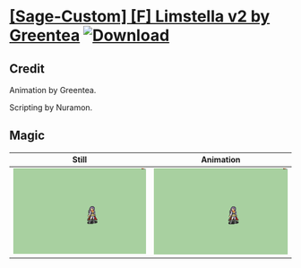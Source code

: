 # [\[Sage-Custom\] \[F\] Limstella v2 by Greentea](./) [![Download](https://img.shields.io/badge/Download--red?style=social&logo=github)](https://minhaskamal.github.io/DownGit/#/home?url=https://github.com/Klokinator/FE-Repo/tree/main/Battle%20Animations%2FMagi%20-%20Nature-Type%2F%5BSage-Custom%5D%20%5BF%5D%20Limstella%20v2%20by%20Greentea%2F6.%20Magic)

## Credit

Animation by Greentea.

Scripting by Nuramon.

## Magic

| Still | Animation |
| :---: | :-------: |
| ![Magic still](./Magic_000.png) | ![Magic animation](./Magic.gif) |
